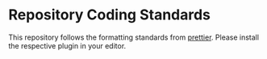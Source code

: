 # Repository Coding Standards

This repository follows the formatting standards from [prettier](https://prettier.io/).
Please install the respective plugin in your editor.
